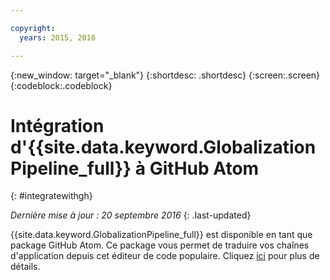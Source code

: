 ```yaml
---

copyright:
  years: 2015, 2016

---
```


{:new_window: target="_blank"}
{:shortdesc: .shortdesc}
{:screen:.screen}
{:codeblock:.codeblock}

# Intégration d'{{site.data.keyword.GlobalizationPipeline_full}} à GitHub Atom
{: #integratewithgh}

*Dernière mise à jour : 20 septembre 2016*
{: .last-updated}

{{site.data.keyword.GlobalizationPipeline_full}} est disponible en tant que package GitHub Atom. Ce package vous permet de traduire vos chaînes d'application depuis cet éditeur de code populaire. Cliquez [ici](https://atom.io/packages/gp-atom) pour plus de détails.
